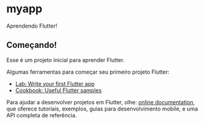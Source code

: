 # myapp

Aprendendo Flutter!

## Começando!

Esse é um projeto inicial para aprender Flutter.

Algumas ferramentas para começar seu primeiro projeto Flutter:

- [Lab: Write your first Flutter app](https://docs.flutter.dev/get-started/codelab)
- [Cookbook: Useful Flutter samples](https://docs.flutter.dev/cookbook)

Para ajudar a desenvolver projetos em Flutter, olhe:
[online documentation](https://docs.flutter.dev/), que oferece tutoriais,
exemplos, guias para desenvolvimento mobile, e uma API completa de referência.
